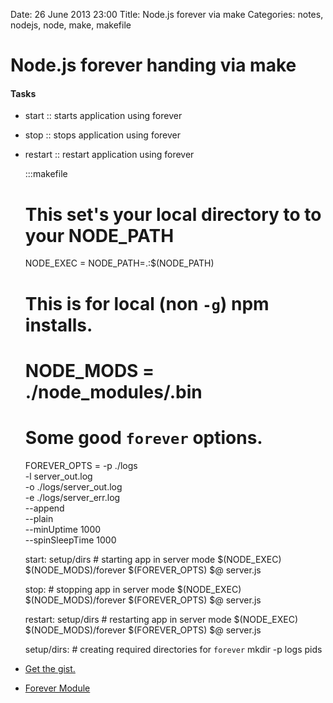 Date: 26 June 2013 23:00
Title: Node.js forever via make
Categories: notes, nodejs, node, make, makefile

# Node.js forever handing via make

#### Tasks

* start   :: starts application using forever
* stop    :: stops application using forever
* restart :: restart application using forever


	:::makefile
	# This set's your local directory to to your NODE_PATH
	NODE_EXEC    = NODE_PATH=.:$(NODE_PATH)

	# This is for local (non `-g`) npm installs.
	# NODE_MODS    = ./node_modules/.bin

	# Some good `forever` options.
	FOREVER_OPTS = -p ./logs  \
			-l server_out.log \
			-o ./logs/server_out.log \
			-e ./logs/server_err.log \
			--append \
			--plain \
			--minUptime 1000 \
			--spinSleepTime 1000

	start: setup/dirs
		# starting app in server mode
		$(NODE_EXEC) $(NODE_MODS)/forever $(FOREVER_OPTS) $@ server.js

	stop:
		# stopping app in server mode
		$(NODE_EXEC) $(NODE_MODS)/forever $(FOREVER_OPTS) $@ server.js

	restart: setup/dirs
		# restarting app in server mode
		$(NODE_EXEC) $(NODE_MODS)/forever $(FOREVER_OPTS) $@ server.js

	setup/dirs:
		# creating required directories for `forever`
		mkdir -p logs pids
        

* [Get the gist.](https://gist.github.com/jmervine/5873934)
* [Forever Module](https://npmjs.org/package/forever)


